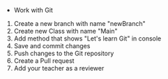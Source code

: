 * Work with Git
1) Create a new branch with name "newBranch"
2) Create new Class with name "Main"
3) Add method that shows "Let's learn Git" in console
4) Save and commit changes
5) Push changes to the Git repository
6) Create a Pull request
7) Add your teacher as a reviewer